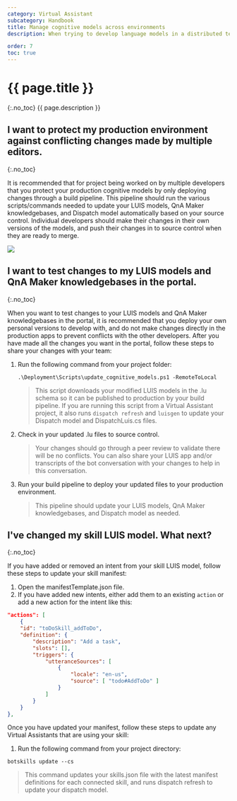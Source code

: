 ```yaml
---
category: Virtual Assistant
subcategory: Handbook
title: Manage cognitive models across environments
description: When trying to develop language models in a distributed team, managing conflicts can be difficult. Refer to the following guidance for some common scenarios when managing cognitive models for a team.

order: 7
toc: true
---
```


# {{ page.title }}
{:.no_toc}
{{ page.description }}

## I want to protect my production environment against conflicting changes made by multiple editors.
{:.no_toc}

It is recommended that for project being worked on by multiple developers that you protect your production cognitive models by only deploying changes through a build pipeline. This pipeline should run the various scripts/commands needed to update your LUIS models, QnA Maker knowledgebases, and Dispatch model automatically based on your source control. Individual developers should make their changes in their own versions of the models, and push their changes in to source control when they are ready to merge.

![]({{site.baseurl}}/assets/images/model_management_flow.png)

## I want to test changes to my LUIS models and QnA Maker knowledgebases in the portal.
{:.no_toc}

When you want to test changes to your LUIS models and QnA Maker knowledgebases in the portal, it is recommended that you deploy your own personal versions to develop with, and do not make changes directly in the production apps to prevent conflicts with the other developers. After you have made all the changes you want in the portal, follow these steps to share your changes with your team:

1. Run the following command from your project folder:

    ```
    .\Deployment\Scripts\update_cognitive_models.ps1 -RemoteToLocal
    ```

    > This script downloads your modified LUIS models in the .lu schema so it can be published to production by your build pipeline. If you are running this script from a Virtual Assistant project, it also runs `dispatch refresh` and `luisgen` to update your Dispatch model and DispatchLuis.cs files.

2. Check in your updated .lu files to source control. 
    > Your changes should go through a peer review to validate there will be no conflicts. You can also share your LUIS app and/or transcripts of the bot conversation with your changes to help in this conversation.

3. Run your build pipeline to deploy your updated files to your production environment. 
    > This pipeline should update your LUIS models, QnA Maker knowledgebases, and Dispatch model as needed.

## I've changed my skill LUIS model. What next?
{:.no_toc}

If you have added or removed an intent from your skill LUIS model, follow these steps to update your skill manifest:

1. Open the manifestTemplate.json file.
1. If you have added new intents, either add them to an existing `action` or add a new action for the intent like this:

```json
"actions": [
    {
    "id": "toDoSkill_addToDo",
    "definition": {
        "description": "Add a task",
        "slots": [],
        "triggers": {
            "utteranceSources": [
                {
                    "locale": "en-us",
                    "source": [ "todo#AddToDo" ]
                }
            ]
        }
    }
},
```

Once you have updated your manifest, follow these steps to update any Virtual Assistants that are using your skill:

1. Run the following command from your project directory:

```node
botskills update --cs
```

> This command updates your skills.json file with the latest manifest definitions for each connected skill, and runs dispatch refresh to update your dispatch model.